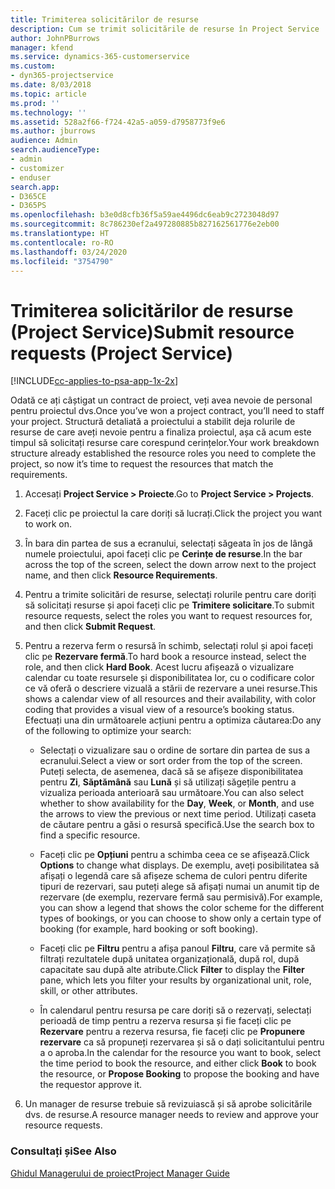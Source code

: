 ```yaml
---
title: Trimiterea solicitărilor de resurse
description: Cum se trimit solicitările de resurse în Project Service
author: JohnPBurrows
manager: kfend
ms.service: dynamics-365-customerservice
ms.custom:
- dyn365-projectservice
ms.date: 8/03/2018
ms.topic: article
ms.prod: ''
ms.technology: ''
ms.assetid: 528a2f66-f724-42a5-a059-d7958773f9e6
ms.author: jburrows
audience: Admin
search.audienceType:
- admin
- customizer
- enduser
search.app:
- D365CE
- D365PS
ms.openlocfilehash: b3e0d8cfb36f5a59ae4496dc6eab9c2723048d97
ms.sourcegitcommit: 8c786230ef2a497280885b827162561776e2eb00
ms.translationtype: HT
ms.contentlocale: ro-RO
ms.lasthandoff: 03/24/2020
ms.locfileid: "3754790"
---
```

# <a name="submit-resource-requests-project-service"></a><span data-ttu-id="23dfc-103">Trimiterea solicitărilor de resurse (Project Service)</span><span class="sxs-lookup"><span data-stu-id="23dfc-103">Submit resource requests (Project Service)</span></span>

[!INCLUDE[cc-applies-to-psa-app-1x-2x](../includes/cc-applies-to-psa-app-1x-2x.md)]

<span data-ttu-id="23dfc-104">Odată ce ați câștigat un contract de proiect, veți avea nevoie de personal pentru proiectul dvs.</span><span class="sxs-lookup"><span data-stu-id="23dfc-104">Once you’ve won a project contract, you’ll need to staff your project.</span></span> <span data-ttu-id="23dfc-105">Structură detaliată a proiectului a stabilit deja rolurile de resurse de care aveți nevoie pentru a finaliza proiectul, așa că acum este timpul să solicitați resurse care corespund cerințelor.</span><span class="sxs-lookup"><span data-stu-id="23dfc-105">Your work breakdown structure already established the resource roles you need to complete the project, so now it’s time to request the resources that match the requirements.</span></span>  
  
1.  <span data-ttu-id="23dfc-106">Accesați **Project Service > Proiecte**.</span><span class="sxs-lookup"><span data-stu-id="23dfc-106">Go to **Project Service > Projects**.</span></span>  
  
2.  <span data-ttu-id="23dfc-107">Faceți clic pe proiectul la care doriți să lucrați.</span><span class="sxs-lookup"><span data-stu-id="23dfc-107">Click the project you want to work on.</span></span>  
  
3.  <span data-ttu-id="23dfc-108">În bara din partea de sus a ecranului, selectați săgeata în jos de lângă numele proiectului, apoi faceți clic pe **Cerințe de resurse**.</span><span class="sxs-lookup"><span data-stu-id="23dfc-108">In the bar across the top of the screen, select the down arrow next to the project name, and then click **Resource Requirements**.</span></span>  
  
4.  <span data-ttu-id="23dfc-109">Pentru a trimite solicitări de resurse, selectați rolurile pentru care doriți să solicitați resurse și apoi faceți clic pe **Trimitere solicitare**.</span><span class="sxs-lookup"><span data-stu-id="23dfc-109">To submit resource requests, select the roles you want to request resources for, and then click **Submit Request**.</span></span>  
  
5.  <span data-ttu-id="23dfc-110">Pentru a rezerva ferm o resursă în schimb, selectați rolul și apoi faceți clic pe **Rezervare fermă**.</span><span class="sxs-lookup"><span data-stu-id="23dfc-110">To hard book a resource instead, select the role, and then click **Hard Book**.</span></span> <span data-ttu-id="23dfc-111">Acest lucru afișează o vizualizare calendar cu toate resursele și disponibilitatea lor, cu o codificare color ce vă oferă o descriere vizuală a stării de rezervare a unei resurse.</span><span class="sxs-lookup"><span data-stu-id="23dfc-111">This shows a calendar view of all resources and their availability, with color coding that provides a visual view of a resource’s booking status.</span></span> <span data-ttu-id="23dfc-112">Efectuați una din următoarele acțiuni pentru a optimiza căutarea:</span><span class="sxs-lookup"><span data-stu-id="23dfc-112">Do any of the following to optimize your search:</span></span>  
  
    -   <span data-ttu-id="23dfc-113">Selectați o vizualizare sau o ordine de sortare din partea de sus a ecranului.</span><span class="sxs-lookup"><span data-stu-id="23dfc-113">Select a view or sort order from the top of the screen.</span></span> <span data-ttu-id="23dfc-114">Puteți selecta, de asemenea, dacă să se afișeze disponibilitatea pentru **Zi**, **Săptămână** sau **Lună** și să utilizați săgețile pentru a vizualiza perioada anterioară sau următoare.</span><span class="sxs-lookup"><span data-stu-id="23dfc-114">You can also select whether to show availability for the **Day**, **Week**, or **Month**, and use the arrows to view the previous or next time period.</span></span> <span data-ttu-id="23dfc-115">Utilizați caseta de căutare pentru a găsi o resursă specifică.</span><span class="sxs-lookup"><span data-stu-id="23dfc-115">Use the search box to find a specific resource.</span></span>  
  
    -   <span data-ttu-id="23dfc-116">Faceți clic pe **Opțiuni** pentru a schimba ceea ce se afișează.</span><span class="sxs-lookup"><span data-stu-id="23dfc-116">Click **Options** to change what displays.</span></span> <span data-ttu-id="23dfc-117">De exemplu, aveți posibilitatea să afișați o legendă care să afișeze schema de culori pentru diferite tipuri de rezervari, sau puteți alege să afișați numai un anumit tip de rezervare (de exemplu, rezervare fermă sau permisivă).</span><span class="sxs-lookup"><span data-stu-id="23dfc-117">For example, you can show a legend that shows the color scheme for the different types of bookings, or you can choose to show only a certain type of booking (for example, hard booking or soft booking).</span></span>  
  
    -   <span data-ttu-id="23dfc-118">Faceți clic pe **Filtru** pentru a afișa panoul **Filtru**, care vă permite să filtrați rezultatele după unitatea organizațională, după rol, după capacitate sau după alte atribute.</span><span class="sxs-lookup"><span data-stu-id="23dfc-118">Click **Filter** to display the **Filter** pane, which lets you filter your results by organizational unit, role, skill, or other attributes.</span></span>  
  
    -   <span data-ttu-id="23dfc-119">În calendarul pentru resursa pe care doriți să o rezervați, selectați perioadă de timp pentru a rezerva resursa și fie faceți clic pe **Rezervare** pentru a rezerva resursa, fie faceți clic pe **Propunere rezervare** ca să propuneți rezervarea și să o dați solicitantului pentru a o aproba.</span><span class="sxs-lookup"><span data-stu-id="23dfc-119">In the calendar for the resource you want to book, select the time period to book the resource, and either click **Book** to book the resource, or **Propose Booking** to propose the booking and have the requestor approve it.</span></span>  
  
6.  <span data-ttu-id="23dfc-120">Un manager de resurse trebuie să revizuiască și să aprobe solicitările dvs. de resurse.</span><span class="sxs-lookup"><span data-stu-id="23dfc-120">A resource manager needs to review and approve your resource requests.</span></span>  
  
### <a name="see-also"></a><span data-ttu-id="23dfc-121">Consultați și</span><span class="sxs-lookup"><span data-stu-id="23dfc-121">See Also</span></span>  
 [<span data-ttu-id="23dfc-122">Ghidul Managerului de proiect</span><span class="sxs-lookup"><span data-stu-id="23dfc-122">Project Manager Guide</span></span>](../project-service/project-manager-guide.md)
